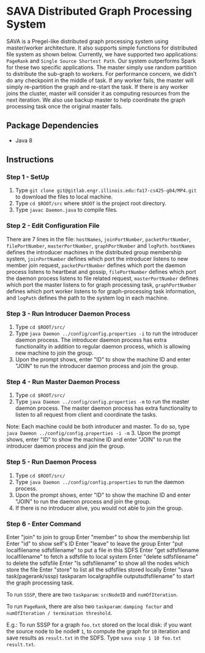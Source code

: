 # SAVA Distributed Graph Processing System
SAVA is a Pregel-like distributed graph processing system using master/worker architecture. 
It also supports simple functions for distributed file system as shown below. 
Currently, we have supported two applications: ```PageRank``` and ```Single Source Shortest Path```.
Our system outperforms Spark for these two specific applications.
The master simply use random partition to distribute the sub-graph to workers.
For performance concern, we didn't do any checkpoint in the middle of task. If 
any worker fails, the master will simply re-partition the graph and re-start the task.
If there is any worker joins the cluster, master will consider it as computing resources 
from the next iteration.
We also use backup master to help coordinate the graph processing task once the original master fails.

## Package Dependencies
- Java 8

## Instructions
### Step 1 - SetUp
1. Type ```git clone git@gitlab.engr.illinois.edu:fa17-cs425-g04/MP4.git``` to download the files to local machine.
2. Type ```cd $ROOT/src``` where ```$ROOT``` is the project root directory.
3. Type ```javac Daemon.java``` to compile files.

### Step 2 - Edit Configuration File
There are 7 lines in the file: ```hostNames```, ```joinPortNumber```, ```packetPortNumber```, ```filePortNumber```, ```masterPortNumber```, ```graphPortNumber``` and ```logPath```. ```hostNames``` defines the introducer machines in the distributed group membership system, ```joinPortNumber``` defines which port the introducer listens to new member join request, ```packetPortNumber``` defines which port the daemon process listens to heartbeat and gossip, ```filePortNumber``` defines which port the daemon process listens to file related request, ```masterPortNumber``` defines which port the master listens to for graph processing task, ```graphPortNumber``` defines which port worker listens to for graph-processing task information, and ```logPath``` defines the path to the system log in each machine.

### Step 3 - Run Introducer Daemon Process
1. Type ```cd $ROOT/src/```
2. Type ```java Daemon ../config/config.properties -i``` to run the introducer daemon process. The introducer daemon process has extra functionality in addition to regular daemon process, which is allowing new machine to join the group.
3. Upon the prompt shows, enter "ID" to show the machine ID and enter "JOIN" to run the introducer daemon process and join the group.

### Step 4 - Run Master Daemon Process
1. Type ```cd $ROOT/src/```
2. Type ```java Daemon ../config/config.properties -m``` to run the master daemon process. 
The master daemon process has extra functionality to listen to all request from client and coordinate the tasks.

Note: Each machine could be both introducer and master. To do so, type ```java Daemon ../config/config.properties -i -m```
3. Upon the prompt shows, enter "ID" to show the machine ID and enter "JOIN" to run the introducer daemon process and join the group.

### Step 5 - Run Daemon Process
1. Type ```cd $ROOT/src/```
2. Type ```java Daemon ../config/config.properties``` to run the daemon process.
3. Upon the prompt shows, enter "ID" to show the machine ID and enter "JOIN" to run the daemon process and join the group.
4. If there is no introducer alive, you would not able to join the group.

### Step 6 - Enter Command
Enter "join" to join to group
Enter "member" to show the membership list
Enter "id" to show self's ID
Enter "leave" to leave the group
Enter "put localfilename sdfsfilename" to put a file in this SDFS
Enter "get sdfsfilename localfilename" to fetch a sdfsfile to local system
Enter "delete sdfsfilename" to delete the sdfsfile
Enter "ls sdfsfilename" to show all the nodes which store the file
Enter "store" to list all the sdfsfiles stored locally
Enter "sava task(pagerank/sssp) taskparam localgraphfile outputsdfsfilename" to start the graph processing task.

To run ```SSSP```, there are two ```taskparam```: ```srcNodeID``` and ```numOfIteration```.

To run ```PageRank```, there are also two ```taskparam```: ```damping factor``` and ```numOfIteration / termination threshold```.

E.g.: To run SSSP for a graph ```foo.txt``` stored on the local disk: if you want the source node to be node# ```1```, to compute the graph for ```10``` iteration and save results as ```result.txt``` in the SDFS. Type ```sava sssp 1 10 foo.txt result.txt```.

